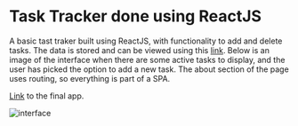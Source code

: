 
# Task Tracker done using ReactJS

A basic tast traker built using ReactJS, with functionality to add and delete tasks. The data is stored and can be viewed using this [link](https://reactjs-task-tracker-server.herokuapp.com/tasks). Below is an image of the interface when there are some active tasks to display, and the user has picked the option to add a new task. The about section of the page uses routing, so everything is part of a SPA.

[Link](https://reactjs-task-tracker.herokuapp.com/) to the final app.

![interface](https://user-images.githubusercontent.com/62815174/118876465-e653df80-b90a-11eb-959e-04fff5f885a1.png)


